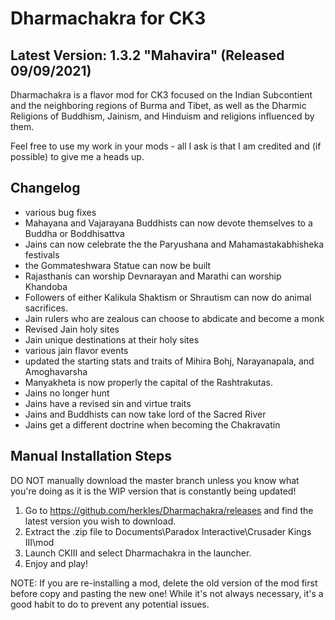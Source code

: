 # Dharmachakra for CK3

## Latest Version: 1.3.2 "Mahavira" (Released 09/09/2021)

Dharmachakra is a flavor mod for CK3 focused on the Indian Subcontient and the neighboring regions of Burma and Tibet, as well as the Dharmic Religions of Buddhism, Jainism, and Hinduism and religions influenced by them.

Feel free to use my work in your mods - all I ask is that I am credited and (if possible) to give me a heads up.

## Changelog

- various bug fixes
- Mahayana and Vajarayana Buddhists can now devote themselves to a Buddha or Boddhisattva
- Jains can now celebrate the the Paryushana and Mahamastakabhisheka festivals
- the Gommateshwara Statue can now be built
- Rajasthanis can worship Devnarayan and Marathi can worship Khandoba
- Followers of either Kalikula Shaktism or Shrautism can now do animal sacrifices.
- Jain rulers who are zealous can choose to abdicate and become a monk
- Revised Jain holy sites
- Jain unique destinations at their holy sites
- various jain flavor events
- updated the starting stats and traits of Mihira Bohj, Narayanapala, and Amoghavarsha
- Manyakheta is now properly the capital of the Rashtrakutas.
- Jains no longer hunt
- Jains have a revised sin and virtue traits
- Jains and Buddhists can now take lord of the Sacred River
- Jains get a different doctrine when becoming the Chakravatin

## Manual Installation Steps

DO NOT manually download the master branch unless you know what you're doing as it is the WIP version that is constantly being updated!

1. Go to <https://github.com/herkles/Dharmachakra/releases> and find the latest version you wish to download.
2. Extract the .zip file to Documents\Paradox Interactive\Crusader Kings III\mod
3. Launch CKIII and select Dharmachakra in the launcher.
4. Enjoy and play!

NOTE: If you are re-installing a mod, delete the old version of the mod first before copy and pasting the new one! While it's not always necessary, it's a good habit to do to prevent any potential issues.
